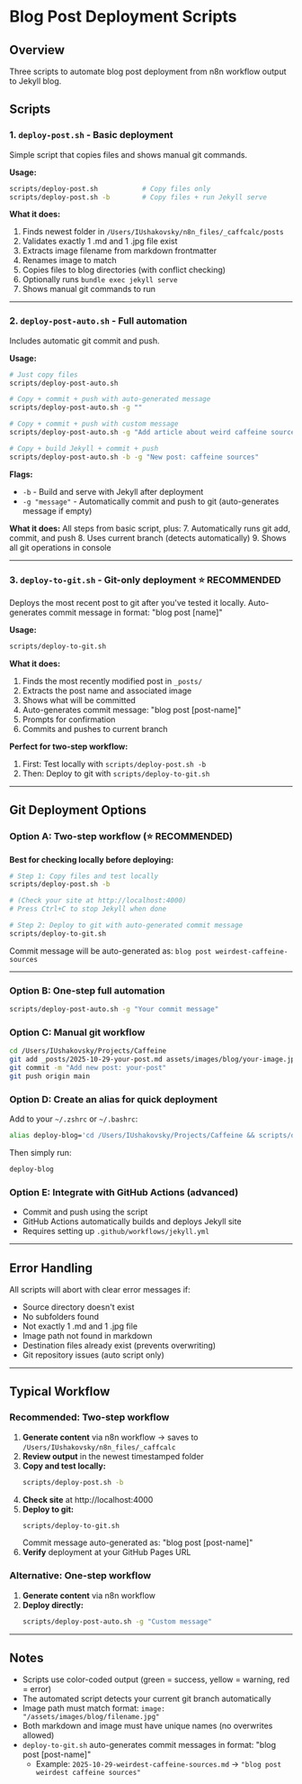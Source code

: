 # Blog Post Deployment Scripts

## Overview

Three scripts to automate blog post deployment from n8n workflow output to Jekyll blog.

## Scripts

### 1. `deploy-post.sh` - Basic deployment

Simple script that copies files and shows manual git commands.

**Usage:**
```bash
scripts/deploy-post.sh           # Copy files only
scripts/deploy-post.sh -b        # Copy files + run Jekyll serve
```

**What it does:**
1. Finds newest folder in `/Users/IUshakovsky/n8n_files/_caffcalc/posts`
2. Validates exactly 1 .md and 1 .jpg file exist
3. Extracts image filename from markdown frontmatter
4. Renames image to match
5. Copies files to blog directories (with conflict checking)
6. Optionally runs `bundle exec jekyll serve`
7. Shows manual git commands to run

---

### 2. `deploy-post-auto.sh` - Full automation

Includes automatic git commit and push.

**Usage:**
```bash
# Just copy files
scripts/deploy-post-auto.sh

# Copy + commit + push with auto-generated message
scripts/deploy-post-auto.sh -g ""

# Copy + commit + push with custom message
scripts/deploy-post-auto.sh -g "Add article about weird caffeine sources"

# Copy + build Jekyll + commit + push
scripts/deploy-post-auto.sh -b -g "New post: caffeine sources"
```

**Flags:**
- `-b` - Build and serve with Jekyll after deployment
- `-g "message"` - Automatically commit and push to git (auto-generates message if empty)

**What it does:**
All steps from basic script, plus:
7. Automatically runs git add, commit, and push
8. Uses current branch (detects automatically)
9. Shows all git operations in console

---

### 3. `deploy-to-git.sh` - Git-only deployment ⭐ RECOMMENDED

Deploys the most recent post to git after you've tested it locally. Auto-generates commit message in format: "blog post [name]"

**Usage:**
```bash
scripts/deploy-to-git.sh
```

**What it does:**
1. Finds the most recently modified post in `_posts/`
2. Extracts the post name and associated image
3. Shows what will be committed
4. Auto-generates commit message: "blog post [post-name]"
5. Prompts for confirmation
6. Commits and pushes to current branch

**Perfect for two-step workflow:**
1. First: Test locally with `scripts/deploy-post.sh -b`
2. Then: Deploy to git with `scripts/deploy-to-git.sh`

---

## Git Deployment Options

### Option A: Two-step workflow (⭐ RECOMMENDED)

**Best for checking locally before deploying:**

```bash
# Step 1: Copy files and test locally
scripts/deploy-post.sh -b

# (Check your site at http://localhost:4000)
# Press Ctrl+C to stop Jekyll when done

# Step 2: Deploy to git with auto-generated commit message
scripts/deploy-to-git.sh
```

Commit message will be auto-generated as: `blog post weirdest-caffeine-sources`

---

### Option B: One-step full automation
```bash
scripts/deploy-post-auto.sh -g "Your commit message"
```

### Option C: Manual git workflow
```bash
cd /Users/IUshakovsky/Projects/Caffeine
git add _posts/2025-10-29-your-post.md assets/images/blog/your-image.jpg
git commit -m "Add new post: your-post"
git push origin main
```

### Option D: Create an alias for quick deployment
Add to your `~/.zshrc` or `~/.bashrc`:
```bash
alias deploy-blog='cd /Users/IUshakovsky/Projects/Caffeine && scripts/deploy-post-auto.sh -g ""'
```

Then simply run:
```bash
deploy-blog
```

### Option E: Integrate with GitHub Actions (advanced)
- Commit and push using the script
- GitHub Actions automatically builds and deploys Jekyll site
- Requires setting up `.github/workflows/jekyll.yml`

---

## Error Handling

All scripts will abort with clear error messages if:
- Source directory doesn't exist
- No subfolders found
- Not exactly 1 .md and 1 .jpg file
- Image path not found in markdown
- Destination files already exist (prevents overwriting)
- Git repository issues (auto script only)

---

## Typical Workflow

### Recommended: Two-step workflow

1. **Generate content** via n8n workflow → saves to `/Users/IUshakovsky/n8n_files/_caffcalc`
2. **Review output** in the newest timestamped folder
3. **Copy and test locally:**
   ```bash
   scripts/deploy-post.sh -b
   ```
4. **Check site** at http://localhost:4000
5. **Deploy to git:**
   ```bash
   scripts/deploy-to-git.sh
   ```
   Commit message auto-generated as: "blog post [post-name]"
6. **Verify** deployment at your GitHub Pages URL

### Alternative: One-step workflow

1. **Generate content** via n8n workflow
2. **Deploy directly:**
   ```bash
   scripts/deploy-post-auto.sh -g "Custom message"
   ```

---

## Notes

- Scripts use color-coded output (green = success, yellow = warning, red = error)
- The automated script detects your current git branch automatically
- Image path must match format: `image: "/assets/images/blog/filename.jpg"`
- Both markdown and image must have unique names (no overwrites allowed)
- `deploy-to-git.sh` auto-generates commit messages in format: "blog post [post-name]"
  - Example: `2025-10-29-weirdest-caffeine-sources.md` → `"blog post weirdest caffeine sources"`
